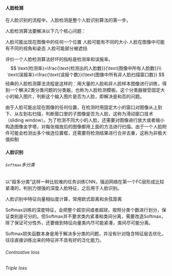 #### 人脸检测

在人脸识别的流程中，人脸检测是整个人脸识别算法的第一步。

人脸检测算法要解决以下几个核心问题： 

人脸可能出现在图像中的任何一个位置
 人脸可能有不同的大小
 人脸在图像中可能有不同的视角和姿态
 人脸可能部分被遮挡

评价一个人脸检测算法好坏的指标是检测率和误报率。
$$
\text{检测率}=\frac{\text{检测出的人脸数}}{\text{图像中所有人脸数}}\\
\text{误报率}=\frac{\text{误报个数}}{\text{图像中所有非人脸扫描窗口数}}
$$
经典的人脸检测算法流程是这样的：用大量的人脸和非人脸样本图像进行训练，得到一个解决2类分类问题的分类器，也称为人脸检测模板。这个分类器接受固定大小的输入图片，判断这个输入图片是否为人脸，即解决是和否的问题。

由于人脸可能出现在图像的任何位置，在检测时用固定大小的窗口对图像从上到下、从左到右扫描，判断窗口里的子图像是否为人脸，这称为滑动窗口技术（sliding window）。为了检测不同大小的人脸，还需要对图像进行放大或者缩小构造图像金字塔，对每张缩放后的图像都用上面的方法进行扫描。由于一个人脸附件可能会检测出多个候选位置框，还需要将检测结果进行合并去重，这称为非极大值抑制

#### 人脸识别

###### `Softmax`多分类

以“超多分类”这样一种比较难的任务训练CNN，强迫网络在第一个FC层形成比较紧凑的，判别力很强的深度人脸特征，之后用于人脸识别。

人脸识别中特征向量相似度计算，常用欧式距离和余弦距离

Softmax训练的深度特征，会把整个超空间或者超球，按照分类个数进行划分，保证类别是可分的。但Softmax并不要求类内紧凑和类间分离，需要改造Softmax，除了保证可分性外，还要做到特征向量类内尽可能紧凑，类间尽可能分离。

Softmax损失函数本身是用于解决多分类的问题，并没有针对隐含特征层去优化，往往直接训练出来的特征并不具有好的泛化能力。

###### Contrastive loss

###### Triple loss

